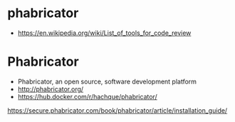 phabricator
===========

* https://en.wikipedia.org/wiki/List_of_tools_for_code_review


# Phabricator
* Phabricator, an open source, software development platform
* http://phabricator.org/
* https://hub.docker.com/r/hachque/phabricator/

https://secure.phabricator.com/book/phabricator/article/installation_guide/
